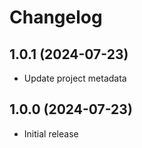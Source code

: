 # Changelog

## 1.0.1 (2024-07-23)


- Update project metadata


## 1.0.0 (2024-07-23)

- Initial release
